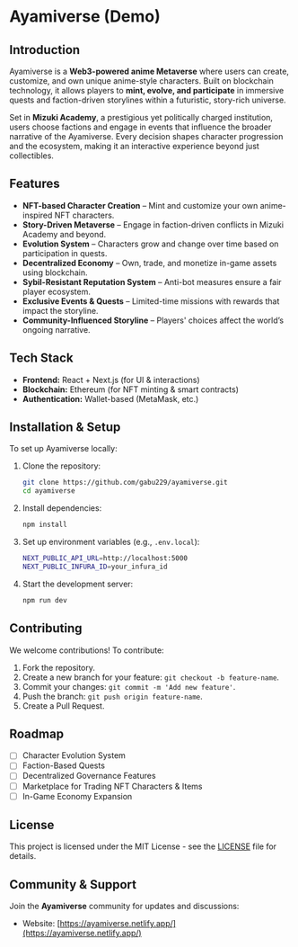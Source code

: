 # Ayamiverse (Demo)

## Introduction
Ayamiverse is a **Web3-powered anime Metaverse** where users can create, customize, and own unique anime-style characters. Built on blockchain technology, it allows players to **mint, evolve, and participate** in immersive quests and faction-driven storylines within a futuristic, story-rich universe.

Set in **Mizuki Academy**, a prestigious yet politically charged institution, users choose factions and engage in events that influence the broader narrative of the Ayamiverse. Every decision shapes character progression and the ecosystem, making it an interactive experience beyond just collectibles.

## Features
- **NFT-based Character Creation** – Mint and customize your own anime-inspired NFT characters.
- **Story-Driven Metaverse** – Engage in faction-driven conflicts in Mizuki Academy and beyond.
- **Evolution System** – Characters grow and change over time based on participation in quests.
- **Decentralized Economy** – Own, trade, and monetize in-game assets using blockchain.
- **Sybil-Resistant Reputation System** – Anti-bot measures ensure a fair player ecosystem.
- **Exclusive Events & Quests** – Limited-time missions with rewards that impact the storyline.
- **Community-Influenced Storyline** – Players' choices affect the world’s ongoing narrative.

## Tech Stack
- **Frontend:** React + Next.js (for UI & interactions)
- **Blockchain:** Ethereum (for NFT minting & smart contracts)
- **Authentication:** Wallet-based (MetaMask, etc.)

## Installation & Setup
To set up Ayamiverse locally:

1. Clone the repository:
   ```sh
   git clone https://github.com/gabu229/ayamiverse.git
   cd ayamiverse
   ```
2. Install dependencies:
   ```sh
   npm install
   ```
3. Set up environment variables (e.g., `.env.local`):
   ```sh
   NEXT_PUBLIC_API_URL=http://localhost:5000
   NEXT_PUBLIC_INFURA_ID=your_infura_id
   ```
4. Start the development server:
   ```sh
   npm run dev
   ```

## Contributing
We welcome contributions! To contribute:
1. Fork the repository.
2. Create a new branch for your feature: `git checkout -b feature-name`.
3. Commit your changes: `git commit -m 'Add new feature'`.
4. Push the branch: `git push origin feature-name`.
5. Create a Pull Request.

## Roadmap
- [ ] Character Evolution System
- [ ] Faction-Based Quests
- [ ] Decentralized Governance Features
- [ ] Marketplace for Trading NFT Characters & Items
- [ ] In-Game Economy Expansion

## License
This project is licensed under the MIT License - see the [LICENSE](LICENSE) file for details.

## Community & Support
Join the **Ayamiverse** community for updates and discussions:
- Website: [https://ayamiverse.netlify.app/](https://ayamiverse.netlify.app/)

